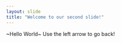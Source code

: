 ```yaml
---
layout: slide
title: "Welcome to our second slide!"
---
```

~Hello World~
Use the left arrow to go back!
